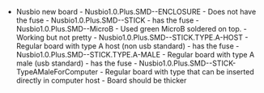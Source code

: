 - Nusbio new board
		- Nusbio1.0.Plus.SMD--ENCLOSURE
			- Does not have the fuse
		- Nusbio1.0.Plus.SMD--STICK
			- has the fuse
		- Nusbio1.0.Plus.SMD--MicroB
			- Used green MicroB soldered on top.
			- Working but not pretty
		- Nusbio1.0.Plus.SMD--STICK.TYPE.A-HOST
			- Regular board with type A host (non usb standard)
			- has the fuse
		- Nusbio1.0.Plus.SMD--STICK.TYPE.A-MALE
			- Regular board with type A male (usb standard)
			- has the fuse
		- Nusbio1.0.Plus.SMD--STICK-TypeAMaleForComputer
			- Regular board with type that can be inserted directly in computer host
			- Board should be thicker
